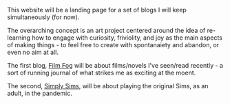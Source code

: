 This website will be a landing page for a set of blogs I will keep simultaneously (for now). 

The overarching concept is an art project centered around the idea of re-learning how to engage with curiosity, friviolity, and joy as the main aspects of making things - to feel free to create with spontanaiety and abandon, or even no aim at all. 

The first blog, [Film Fog](https://github.com/moa-mnsr/filmfog) will be about films/novels I've seen/read recently - a sort of running journal of what strikes me as exciting at the moent. 

The second, [Simply Sims](https://github.com/moa-mnsr/simply-sims), will be about playing the original Sims, as an adult, in the pandemic.
